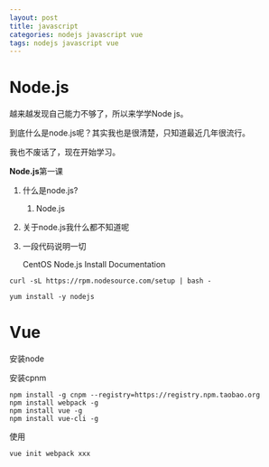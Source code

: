 ```yaml
---
layout: post
title: javascript
categories: nodejs javascript vue
tags: nodejs javascript vue
---
```


# Node.js

越来越发现自己能力不够了，所以来学学Node js。 

到底什么是node.js呢？其实我也是很清楚，只知道最近几年很流行。

我也不废话了，现在开始学习。

**Node.js**第一课

1. 什么是node.js?
   1. Node.js
2. 关于node.js我什么都不知道呢
3. 一段代码说明一切



   CentOS Node.js Install Documentation

```
curl -sL https://rpm.nodesource.com/setup | bash -

```

```
yum install -y nodejs

```

# Vue

安装node

安装cpnm

```shell
npm install -g cnpm --registry=https://registry.npm.taobao.org
npm install webpack -g
npm install vue -g
npm install vue-cli -g
```

使用

```shell
vue init webpack xxx
```

